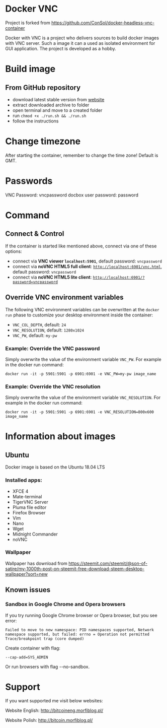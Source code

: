 # Docker VNC

Project is forked from https://github.com/ConSol/docker-headless-vnc-container

Docker with VNC is a project who delivers sources to build docker images with VNC server. Such a image it can a used as isolated environment for GUI application. The project is developed as a hobby.

# Build image

## From GitHub repository

- download latest stable version from [website](https://github.com/DocBox12/DockerVNC/releases)
- extract downloaded archive to folder
- open terminal and move to a created folder
- run `chmod +x ./run.sh && ./run.sh`
- follow the instructions

# Change timezone

After starting the container, remember to change the time zone! Default is GMT.

# Passwords

VNC Password: vncpassword
docbox user password: password

# Command

## Connect & Control
If the container is started like mentioned above, connect via one of these options:

* connect via __VNC viewer `localhost:5901`__, default password: `vncpassword`
* connect via __noVNC HTML5 full client__: [`http://localhost:6901/vnc.html`](http://localhost:6901/vnc.html), default password: `vncpassword` 
* connect via __noVNC HTML5 lite client__: [`http://localhost:6901/?password=vncpassword`](http://localhost:6901/?password=vncpassword) 

## Override VNC environment variables
The following VNC environment variables can be overwritten at the `docker run` phase to customize your desktop environment inside the container:
* `VNC_COL_DEPTH`, default: `24`
* `VNC_RESOLUTION`, default: `1280x1024`
* `VNC_PW`, default: `my-pw`

### Example: Override the VNC password
Simply overwrite the value of the environment variable `VNC_PW`. For example in
the docker run command:

    docker run -it -p 5901:5901 -p 6901:6901 -e VNC_PW=my-pw image_name

### Example: Override the VNC resolution
Simply overwrite the value of the environment variable `VNC_RESOLUTION`. For example in
the docker run command:

    docker run -it -p 5901:5901 -p 6901:6901 -e VNC_RESOLUTION=800x600 image_name

# Information about images

## Ubuntu

Docker image is based on the Ubuntu 18.04 LTS

### Installed apps:

- XFCE 4
- Mate-terminal
- TigerVNC Server
- Pluma file editor
- Firefox Browser
- Vim
- Nano
- Wget
- Midnight Commander
- noVNC

### Wallpaper

Wallpaper has download from https://steemit.com/steemit/@son-of-satire/my-1000th-post-on-steemit-free-download-steem-desktop-wallpaper?sort=new

## Known issues

### Sandbox in Google Chrome and Opera browsers

If you try running Google Chrome browser or Opera browser, but you see error:

```text
Failed to move to new namespace: PID namespaces supported, Network namespace supported, but failed: errno = Operation not permitted
Trace/breakpoint trap (core dumped)
```

Create container with flag:

```text
--cap-add=SYS_ADMIN
```

Or run browsers with flag --no-sandbox.

# Support

If you want supported me visit below websites:

Website English: http://bitcoineng.morfiblog.pl/

Website Polish: http://bitcoin.morfiblog.pl/